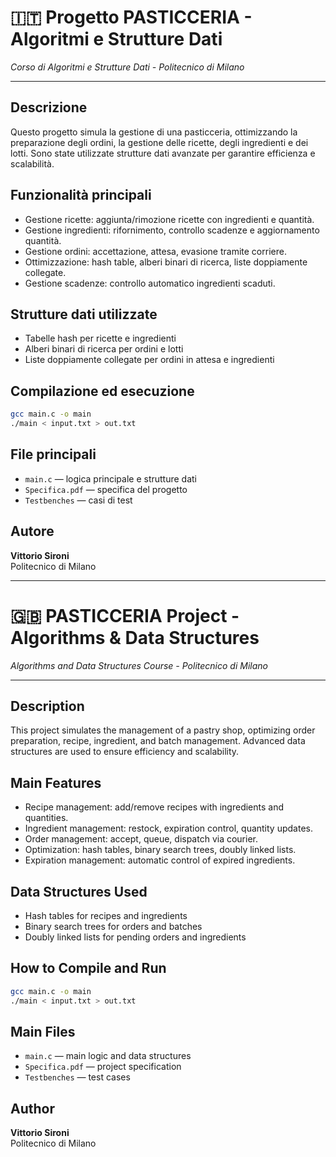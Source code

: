 # 🇮🇹 Progetto PASTICCERIA - Algoritmi e Strutture Dati

_Corso di Algoritmi e Strutture Dati - Politecnico di Milano_

---

## Descrizione

Questo progetto simula la gestione di una pasticceria, ottimizzando la preparazione degli ordini, la gestione delle ricette, degli ingredienti e dei lotti. Sono state utilizzate strutture dati avanzate per garantire efficienza e scalabilità.

## Funzionalità principali

- Gestione ricette: aggiunta/rimozione ricette con ingredienti e quantità.
- Gestione ingredienti: rifornimento, controllo scadenze e aggiornamento quantità.
- Gestione ordini: accettazione, attesa, evasione tramite corriere.
- Ottimizzazione: hash table, alberi binari di ricerca, liste doppiamente collegate.
- Gestione scadenze: controllo automatico ingredienti scaduti.

## Strutture dati utilizzate

- Tabelle hash per ricette e ingredienti
- Alberi binari di ricerca per ordini e lotti
- Liste doppiamente collegate per ordini in attesa e ingredienti

## Compilazione ed esecuzione

```bash
gcc main.c -o main
./main < input.txt > out.txt
```

## File principali

- `main.c` — logica principale e strutture dati
- `Specifica.pdf` — specifica del progetto
- `Testbenches` — casi di test

## Autore

**Vittorio Sironi**  
Politecnico di Milano

---

# 🇬🇧 PASTICCERIA Project - Algorithms & Data Structures

_Algorithms and Data Structures Course - Politecnico di Milano_

---

## Description

This project simulates the management of a pastry shop, optimizing order preparation, recipe, ingredient, and batch management. Advanced data structures are used to ensure efficiency and scalability.

## Main Features

- Recipe management: add/remove recipes with ingredients and quantities.
- Ingredient management: restock, expiration control, quantity updates.
- Order management: accept, queue, dispatch via courier.
- Optimization: hash tables, binary search trees, doubly linked lists.
- Expiration management: automatic control of expired ingredients.

## Data Structures Used

- Hash tables for recipes and ingredients
- Binary search trees for orders and batches
- Doubly linked lists for pending orders and ingredients

## How to Compile and Run

```bash
gcc main.c -o main
./main < input.txt > out.txt
```

## Main Files

- `main.c` — main logic and data structures
- `Specifica.pdf` — project specification
- `Testbenches` — test cases

## Author

**Vittorio Sironi**  
Politecnico di Milano
